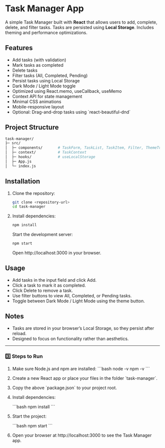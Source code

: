 
# Task Manager App

A simple Task Manager built with **React** that allows users to add, complete, delete, and filter tasks. Tasks are persisted using **Local Storage**. Includes theming and performance optimizations.

## Features

- Add tasks (with validation)
- Mark tasks as completed
- Delete tasks
- Filter tasks (All, Completed, Pending)
- Persist tasks using Local Storage
- Dark Mode / Light Mode toggle
- Optimized using React.memo, useCallback, useMemo
- Context API for state management
- Minimal CSS animations
- Mobile-responsive layout
- Optional: Drag-and-drop tasks using \`react-beautiful-dnd\`

## Project Structure

```bash
task-manager/
├─ src/
│  ├─ components/       # TaskForm, TaskList, TaskItem, Filter, ThemeToggle
│  ├─ context/          # TaskContext
│  ├─ hooks/            # useLocalStorage
│  ├─ App.js
│  └─ index.js
```

## Installation

1. Clone the repository:
    ```bash
    git clone <repository-url>
    cd task-manager
    ```

2. Install dependencies:
    ```bash
    npm install
    ```

    Start the development server:

    ```bash
    npm start
    ```

    Open http://localhost:3000 in your browser.

## Usage

- Add tasks in the input field and click Add.
- Click a task to mark it as completed.
- Click Delete to remove a task.
- Use filter buttons to view All, Completed, or Pending tasks.
- Toggle between Dark Mode / Light Mode using the theme button.

## Notes

- Tasks are stored in your browser’s Local Storage, so they persist after reload.
- Designed to focus on functionality rather than aesthetics.

---

### 3️⃣ Steps to Run

1. Make sure Node.js and npm are installed:
   \`\`\`bash
   node -v
   npm -v
   \`\`\`

2. Create a new React app or place your files in the folder \`task-manager\`.

3. Copy the above \`package.json\` to your project root.

4. Install dependencies:

   \`\`\`bash
   npm install
   \`\`\`

5. Start the project:

   \`\`\`bash
   npm start
   \`\`\`

6. Open your browser at http://localhost:3000 to see the Task Manager app.
